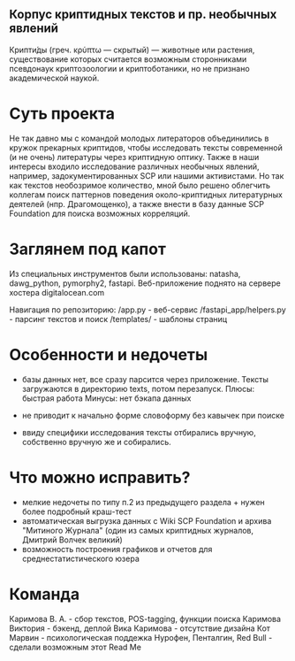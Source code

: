 ## Корпус криптидных текстов и пр. необычных явлений
Крипти́ды (греч. κρύπτω — скрытый) — животные или растения, существование которых считается возможным сторонниками псевдонаук криптозоологии и криптоботаники, но не признано академической наукой.

# Суть проекта 
Не так давно мы с командой молодых литераторов объединились в кружок прекарных криптидов, чтобы исследовать тексты современной (и не очень) литературы через криптидную оптику. Также в наши интересы входило исследование различных необычных явлений, например, задокументированных SCP или нашими активистами. Но так как текстов необозримое количество, мной было решено облегчить коллегам поиск паттернов поведения около-криптидных литературных деятелей (нпр. Драгомощенко), а также внести в базу данные SCP Foundation для поиска возможных корреляций. 

# Заглянем под капот
Из специальных инструментов были использованы: natasha, dawg_python, pymorphy2, fastapi. Веб-приложение поднято на сервере хостера digitalocean.com

Навигация по репозиторию:
/app.py - веб-сервис
/fastapi_app/helpers.py - парсинг текстов и поиск
/templates/ - шаблоны страниц

# Особенности и недочеты

- базы данных нет, все сразу парсится через приложение. Тексты загружаются в директорию texts, потом перезапуск. 
Плюсы: быстрая работа
Минусы: нет бэкапа данных

- не приводит к начально форме словоформу без кавычек при поиске

- ввиду специфики исследования тексты отбирались вручную, собственно вручную же и собирались. 

# Что можно исправить? 

- мелкие недочеты по типу п.2 из предыдущего раздела + нужен более подробный краш-тест
- автоматическая выгрузка данных с Wiki SCP Foundation и архива "Митиного Журнала" (один из самых криптидных журналов, Дмитрий Волчек великий)
- возможность построения графиков и отчетов для среднестатистического юзера

# Команда
Каримова В. А. - сбор текстов, POS-tagging, функции поиска
Каримова Виктория - бэкенд, деплой
Вика Каримова - отсутствие дизайна 
Кот Марвин - психологическая поддежка
Нурофен, Пенталгин, Red Bull - сделали возможным этот Read Me
